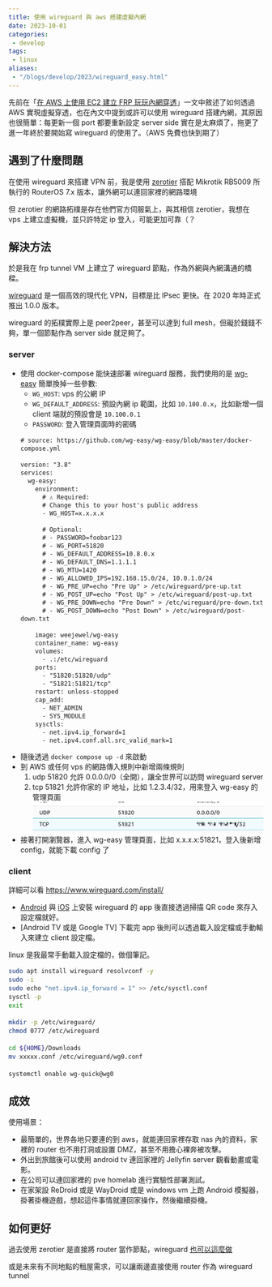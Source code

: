 ```yaml
---
title: 使用 wireguard 與 aws 搭建虛擬內網
date: 2023-10-01
categories:
 - develop
tags:
 - linux
aliases:
 - "/blogs/develop/2023/wireguard_easy.html"
---
```


先前在「[在 AWS 上使用 EC2 建立 FRP 玩玩內網穿透](/blogs/develop/2022/frp-tunnel)」一文中敘述了如何透過 AWS 實現虛擬穿透，也在內文中提到或許可以使用 wireguard 搭建內網，其原因也很簡單：每更新一個 port 都要重新設定 server side 實在是太麻煩了，拖更了進一年終於要開始寫 wireguard 的使用了。（AWS 免費也快到期了）

## 遇到了什麼問題

在使用 wireguard 來搭建 VPN 前，我是使用 [zerotier](https://www.zerotier.com/) 搭配 Mikrotik RB5009 所執行的 RouterOS 7.x 版本，讓外網可以連回家裡的網路環境

但 zerotier 的網路拓樸是存在他們官方伺服氣上，與其相信 zerotier，我想在 vps 上建立虛擬機，並只許特定 ip 登入，可能更加可靠（？

## 解決方法

於是我在 frp tunnel VM 上建立了 wireguard 節點，作為外網與內網溝通的橋樑。

[wireguard](https://www.wireguard.com/) 是一個高效的現代化 VPN，目標是比 IPsec 更快。在 2020 年時正式推出 1.0.0 版本。

wireguard 的拓樸實際上是 peer2peer，甚至可以達到 full mesh，但礙於錢錢不夠，單一個節點作為 server side 就足夠了。

### server

- 使用 docker-compose 能快速部署 wireguard 服務，我們使用的是 [wg-easy](https://github.com/wg-easy/wg-easy)
  簡單換掉一些參數:
  - `WG_HOST`: vps 的公網 IP
  - `WG_DEFAULT_ADDRESS`: 預設內網 ip 範圍，比如 `10.100.0.x`，比如新增一個 client 端就的預設會是 `10.100.0.1`
  - `PASSWORD`: 登入管理頁面時的密碼
  ```
  # source: https://github.com/wg-easy/wg-easy/blob/master/docker-compose.yml

  version: "3.8"
  services:
    wg-easy:
      environment:
        # ⚠️ Required:
        # Change this to your host's public address
        - WG_HOST=x.x.x.x

        # Optional:
        # - PASSWORD=foobar123
        # - WG_PORT=51820
        # - WG_DEFAULT_ADDRESS=10.8.0.x
        # - WG_DEFAULT_DNS=1.1.1.1
        # - WG_MTU=1420
        # - WG_ALLOWED_IPS=192.168.15.0/24, 10.0.1.0/24
        # - WG_PRE_UP=echo "Pre Up" > /etc/wireguard/pre-up.txt
        # - WG_POST_UP=echo "Post Up" > /etc/wireguard/post-up.txt
        # - WG_PRE_DOWN=echo "Pre Down" > /etc/wireguard/pre-down.txt
        # - WG_POST_DOWN=echo "Post Down" > /etc/wireguard/post-down.txt

      image: weejewel/wg-easy
      container_name: wg-easy
      volumes:
        - .:/etc/wireguard
      ports:
        - "51820:51820/udp"
        - "51821:51821/tcp"
      restart: unless-stopped
      cap_add:
        - NET_ADMIN
        - SYS_MODULE
      sysctls:
        - net.ipv4.ip_forward=1
        - net.ipv4.conf.all.src_valid_mark=1
  ```
- 隨後透過 `docker compose up -d` 來啟動
- 到 AWS 或任何 vps 的網路傳入規則中新增兩條規則
  1. udp 51820 允許 0.0.0.0/0（全開），讓全世界可以訪問 wireguard server
  2. tcp 51821 允許你家的 IP 地址，比如 1.2.3.4/32，用來登入 wg-easy 的管理頁面
  ![](images/20231001_122839.png)
- 接著打開瀏覽器，進入 wg-easy 管理頁面，比如 x.x.x.x:51821，登入後新增 config，就能下載 config 了

### client

詳細可以看 https://www.wireguard.com/install/

- [Android](https://play.google.com/store/apps/details?id=com.wireguard.android&hl=zh_TW&gl=US&pli=1) 與 [iOS](https://apps.apple.com/us/app/wireguard/id1441195209) 上安裝 wireguard 的 app 後直接透過掃描 QR code 來存入設定檔就好。
- [Android TV 或是 Google TV] 下載完 app 後則可以透過載入設定檔或手動輸入來建立 client 設定檔。

linux 是我最常手動載入設定檔的，做個筆記。
```bash
sudo apt install wireguard resolvconf -y
sudo -i
sudo echo "net.ipv4.ip_forward = 1" >> /etc/sysctl.conf
sysctl -p
exit

mkdir -p /etc/wireguard/
chmod 0777 /etc/wireguard

cd ${HOME}/Downloads
mv xxxxx.conf /etc/wireguard/wg0.conf

systemctl enable wg-quick@wg0
```

## 成效

使用場景：
  - 最簡單的，世界各地只要連的到 aws，就能連回家裡存取 nas 內的資料，家裡的 router 也不用打洞或設置 DMZ，甚至不用擔心裸奔被攻擊。
  - 外出到旅館後可以使用 android tv 連回家裡的 Jellyfin server 觀看動畫或電影。
  - 在公司可以連回家裡的 pve homelab 進行實驗性部署測試。
  - 在家架設 ReDroid 或是 WayDroid 或是 windows vm 上跑 Android 模擬器，掛著掛機遊戲，想起這件事情就連回家操作，然後繼續掛機。

## 如何更好

過去使用 zerotier 是直接將 router 當作節點，wireguard [也可以這麼做](https://help.mikrotik.com/docs/display/ROS/WireGuard)

或是未來有不同地點的租屋需求，可以讓兩邊直接使用 router 作為 wireguard tunnel

